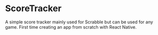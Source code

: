 # ScoreTracker
 A simple score tracker mainly used for Scrabble but can be used for any game. First time creating an app from scratch with React Native.
